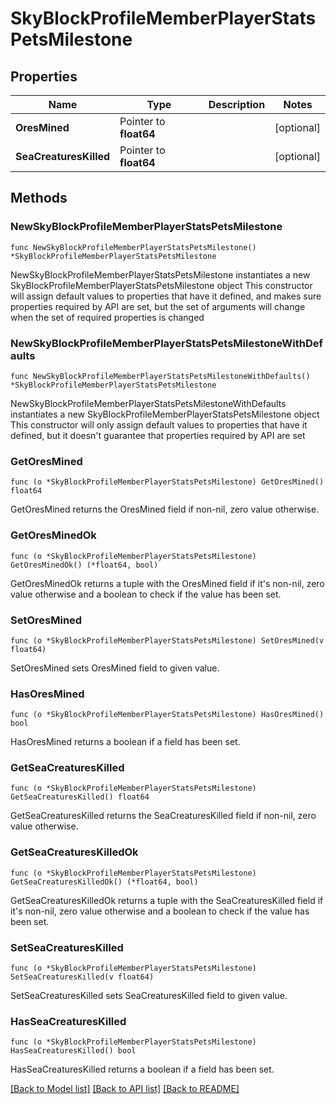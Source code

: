 # SkyBlockProfileMemberPlayerStatsPetsMilestone

## Properties

Name | Type | Description | Notes
------------ | ------------- | ------------- | -------------
**OresMined** | Pointer to **float64** |  | [optional] 
**SeaCreaturesKilled** | Pointer to **float64** |  | [optional] 

## Methods

### NewSkyBlockProfileMemberPlayerStatsPetsMilestone

`func NewSkyBlockProfileMemberPlayerStatsPetsMilestone() *SkyBlockProfileMemberPlayerStatsPetsMilestone`

NewSkyBlockProfileMemberPlayerStatsPetsMilestone instantiates a new SkyBlockProfileMemberPlayerStatsPetsMilestone object
This constructor will assign default values to properties that have it defined,
and makes sure properties required by API are set, but the set of arguments
will change when the set of required properties is changed

### NewSkyBlockProfileMemberPlayerStatsPetsMilestoneWithDefaults

`func NewSkyBlockProfileMemberPlayerStatsPetsMilestoneWithDefaults() *SkyBlockProfileMemberPlayerStatsPetsMilestone`

NewSkyBlockProfileMemberPlayerStatsPetsMilestoneWithDefaults instantiates a new SkyBlockProfileMemberPlayerStatsPetsMilestone object
This constructor will only assign default values to properties that have it defined,
but it doesn't guarantee that properties required by API are set

### GetOresMined

`func (o *SkyBlockProfileMemberPlayerStatsPetsMilestone) GetOresMined() float64`

GetOresMined returns the OresMined field if non-nil, zero value otherwise.

### GetOresMinedOk

`func (o *SkyBlockProfileMemberPlayerStatsPetsMilestone) GetOresMinedOk() (*float64, bool)`

GetOresMinedOk returns a tuple with the OresMined field if it's non-nil, zero value otherwise
and a boolean to check if the value has been set.

### SetOresMined

`func (o *SkyBlockProfileMemberPlayerStatsPetsMilestone) SetOresMined(v float64)`

SetOresMined sets OresMined field to given value.

### HasOresMined

`func (o *SkyBlockProfileMemberPlayerStatsPetsMilestone) HasOresMined() bool`

HasOresMined returns a boolean if a field has been set.

### GetSeaCreaturesKilled

`func (o *SkyBlockProfileMemberPlayerStatsPetsMilestone) GetSeaCreaturesKilled() float64`

GetSeaCreaturesKilled returns the SeaCreaturesKilled field if non-nil, zero value otherwise.

### GetSeaCreaturesKilledOk

`func (o *SkyBlockProfileMemberPlayerStatsPetsMilestone) GetSeaCreaturesKilledOk() (*float64, bool)`

GetSeaCreaturesKilledOk returns a tuple with the SeaCreaturesKilled field if it's non-nil, zero value otherwise
and a boolean to check if the value has been set.

### SetSeaCreaturesKilled

`func (o *SkyBlockProfileMemberPlayerStatsPetsMilestone) SetSeaCreaturesKilled(v float64)`

SetSeaCreaturesKilled sets SeaCreaturesKilled field to given value.

### HasSeaCreaturesKilled

`func (o *SkyBlockProfileMemberPlayerStatsPetsMilestone) HasSeaCreaturesKilled() bool`

HasSeaCreaturesKilled returns a boolean if a field has been set.


[[Back to Model list]](../README.md#documentation-for-models) [[Back to API list]](../README.md#documentation-for-api-endpoints) [[Back to README]](../README.md)


